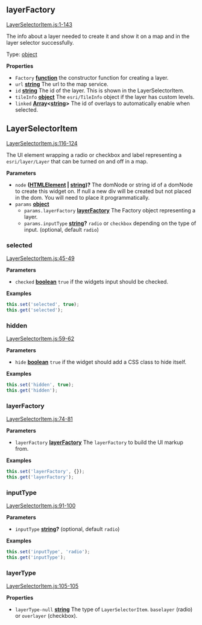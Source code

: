 <!-- Generated by documentation.js. Update this documentation by updating the source code. -->

## layerFactory

[LayerSelectorItem.js:1-143](https://github.com/agrc-widgets/layer-selector/blob/0e01ec325735468277efbb049ce189ab83e25c5f/LayerSelectorItem.js#L1-L143 "Source code on GitHub")

The info about a layer needed to create it and show it on a map and in the layer selector successfully.

Type: [object](https://developer.mozilla.org/en-US/docs/Web/JavaScript/Reference/Global_Objects/Object)

**Properties**

-   `Factory` **[function](https://developer.mozilla.org/en-US/docs/Web/JavaScript/Reference/Statements/function)** the constructor function for creating a layer.
-   `url` **[string](https://developer.mozilla.org/en-US/docs/Web/JavaScript/Reference/Global_Objects/String)** The url to the map service.
-   `id` **[string](https://developer.mozilla.org/en-US/docs/Web/JavaScript/Reference/Global_Objects/String)** The id of the layer. This is shown in the LayerSelectorItem.
-   `tileInfo` **[object](https://developer.mozilla.org/en-US/docs/Web/JavaScript/Reference/Global_Objects/Object)** The `esri/TileInfo` object if the layer has custom levels.
-   `linked` **[Array](https://developer.mozilla.org/en-US/docs/Web/JavaScript/Reference/Global_Objects/Array)&lt;[string](https://developer.mozilla.org/en-US/docs/Web/JavaScript/Reference/Global_Objects/String)>** The id of overlays to automatically enable when selected.

## LayerSelectorItem

[LayerSelectorItem.js:116-124](https://github.com/agrc-widgets/layer-selector/blob/0e01ec325735468277efbb049ce189ab83e25c5f/LayerSelectorItem.js#L116-L124 "Source code on GitHub")

The UI element wrapping a radio or checkbox and label representing a `esri/layer/Layer` that can be turned
on and off in a map.

**Parameters**

-   `node` **([HTMLElement](https://developer.mozilla.org/en-US/docs/Web/HTML/Element) \| [string](https://developer.mozilla.org/en-US/docs/Web/JavaScript/Reference/Global_Objects/String))?** The domNode or string id of a domNode to create this widget on. If null
    a new div will be created but not placed in the dom. You will need to place it programmatically.
-   `params` **[object](https://developer.mozilla.org/en-US/docs/Web/JavaScript/Reference/Global_Objects/Object)** 
    -   `params.layerFactory` **[layerFactory](#layerfactory)** The Factory object representing a layer.
    -   `params.inputType` **[string](https://developer.mozilla.org/en-US/docs/Web/JavaScript/Reference/Global_Objects/String)?** `radio` or `checkbox` depending on the type of input. (optional, default `radio`)

### selected

[LayerSelectorItem.js:45-49](https://github.com/agrc-widgets/layer-selector/blob/0e01ec325735468277efbb049ce189ab83e25c5f/LayerSelectorItem.js#L45-L49 "Source code on GitHub")

**Parameters**

-   `checked` **[boolean](https://developer.mozilla.org/en-US/docs/Web/JavaScript/Reference/Global_Objects/Boolean)** `true` if the widgets input should be checked.

**Examples**

```javascript
this.set('selected', true);
this.get('selected');
```

### hidden

[LayerSelectorItem.js:59-62](https://github.com/agrc-widgets/layer-selector/blob/0e01ec325735468277efbb049ce189ab83e25c5f/LayerSelectorItem.js#L59-L62 "Source code on GitHub")

**Parameters**

-   `hide` **[boolean](https://developer.mozilla.org/en-US/docs/Web/JavaScript/Reference/Global_Objects/Boolean)** `true` if the widget should add a CSS class to hide itself.

**Examples**

```javascript
this.set('hidden', true);
this.get('hidden');
```

### layerFactory

[LayerSelectorItem.js:74-81](https://github.com/agrc-widgets/layer-selector/blob/0e01ec325735468277efbb049ce189ab83e25c5f/LayerSelectorItem.js#L74-L81 "Source code on GitHub")

**Parameters**

-   `layerFactory` **[layerFactory](#layerfactory)** The `layerFactory` to build the UI markup from.

**Examples**

```javascript
this.set('layerFactory', {});
this.get('layerFactory');
```

### inputType

[LayerSelectorItem.js:91-100](https://github.com/agrc-widgets/layer-selector/blob/0e01ec325735468277efbb049ce189ab83e25c5f/LayerSelectorItem.js#L91-L100 "Source code on GitHub")

**Parameters**

-   `inputType` **[string](https://developer.mozilla.org/en-US/docs/Web/JavaScript/Reference/Global_Objects/String)?**  (optional, default `radio`)

**Examples**

```javascript
this.set('inputType', 'radio');
this.get('inputType');
```

### layerType

[LayerSelectorItem.js:105-105](https://github.com/agrc-widgets/layer-selector/blob/0e01ec325735468277efbb049ce189ab83e25c5f/LayerSelectorItem.js#L105-L105 "Source code on GitHub")

**Properties**

-   `layerType-null` **[string](https://developer.mozilla.org/en-US/docs/Web/JavaScript/Reference/Global_Objects/String)** The type of `LayerSelectorItem`. `baselayer` (radio) or `overlayer` (checkbox).
